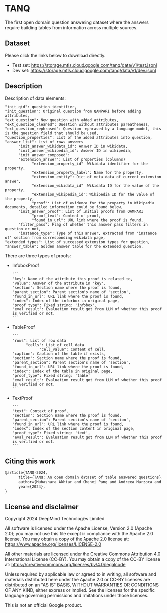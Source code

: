 # TANQ
The first open domain question answering dataset where the answers require building tables from information across multiple sources.


## Dataset
Please click the links below to download directly.

- Test set: https://storage.mtls.cloud.google.com/tanq/data/v1/test.jsonl
- Dev set: https://storage.mtls.cloud.google.com/tanq/data/v1/dev.jsonl


## Description
Description of data elements:

```
"init_qid": question identifier,
"init_question": Original question from QAMPARI before adding attributes,
"ext_question": New question with added attributes,
"ext_question_cleaned": Question without attributes pareatheness,
"ext_question_rephrased": Question rephrased by a language model, this is the question field that should be used,
"question_properties": List of the added attributes into question,
"answer_list": List of rows answers
      "init_answer_wikidata_id": Answer ID in wikidata,
      "init_answer_wikipedia_id": Answer ID in wikipedia,
      "init_answer_composed":
      "extension_answer": List of properties (columns)
            "extension_property_id": Wikidata identifier for the property,
            "extension_property_label": Name for the property,
            "extension_entity": Dict of meta data of current extension answer,
            "extension_wikidata_id": Wikidata ID for the value of the property,
            "extension_wikipedia_id": Wikipedia ID for the value of the property,
            "proof": List of evidence for the property in Wikipedia documents, detailed information could be found below,
      "init_answer_proof": List of initial proofs from QAMPARI
            "proof_text": Content of proof,
            "found_in_url": URL link where the proof is found,
      "filter_pass": Flag of whether this answer pass filters in question or not,
      "instance_type": Type of this answer, extracted from 'instance of' section from corresponding wikidata page,
"extended_types": List of successed extension types for question,
"answer_table": Golden answer table for the extended question.
```

There are three types of proofs:

- InfoboxProof

      ```
      "key": Name of the attribute this proof is related to,
      "value": Answer of the attribute in 'key',
      "section": Section name where the proof is found,
      "parent_section": Parent section's name of 'section',
      "found_in_url": URL link where the proof is found,
      "index": Index of the inforbox in original page,
      "proof_type": Fixed string: 'infobox',
      "eval_result": Evaluation result got from LLM of whether this proof is verified or not.
      ```

- TableProof

      ```
      "rows": List of row data
            "cells": List of cell data
                  "cell_value": Content of cell,
      "caption": Caption of the table if exists,
      "section": Section name where the proof is found,
      "parent_section": Parent section's name of 'section',
      "found_in_url": URL link where the proof is found,
      "index": Index of the table in original page,
      "proof_type": Fixed string: 'table'
      "eval_result": Evaluation result got from LLM of whether this proof is verified or not.
      ```

- TextProof

      ```
      "text": Context of proof,
      "section": Section name where the proof is found,
      "parent_section": Parent section's name of 'section',
      "found_in_url": URL link where the proof is found,
      "index": Index of the section content in original page,
      "proof_type": Fixed string: 'text',
      "eval_result": Evaluation result got from LLM of whether this proof is verified or not.
      ```

## Citing this work
```latex
@article{TANQ-2024,
      title={TANQ: An open domain dataset of table answered questions},
      author={Mubashara Akhtar and Chenxi Pang and Andreea Marzoca and Yasemin Altun and Julian Martin Eisenschlos},
      year={2024},
}
```


## License and disclaimer

Copyright 2024 DeepMind Technologies Limited

All software is licensed under the Apache License, Version 2.0 (Apache 2.0);
you may not use this file except in compliance with the Apache 2.0 license.
You may obtain a copy of the Apache 2.0 license at:
https://www.apache.org/licenses/LICENSE-2.0

All other materials are licensed under the Creative Commons Attribution 4.0
International License (CC-BY). You may obtain a copy of the CC-BY license at:
https://creativecommons.org/licenses/by/4.0/legalcode

Unless required by applicable law or agreed to in writing, all software and
materials distributed here under the Apache 2.0 or CC-BY licenses are
distributed on an "AS IS" BASIS, WITHOUT WARRANTIES OR CONDITIONS OF ANY KIND,
either express or implied. See the licenses for the specific language governing
permissions and limitations under those licenses.

This is not an official Google product.
